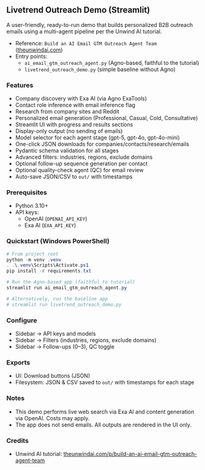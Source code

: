 ## Livetrend Outreach Demo (Streamlit)

A user-friendly, ready-to-run demo that builds personalized B2B outreach emails using a multi-agent pipeline per the Unwind AI tutorial.

- Reference: `Build an AI Email GTM Outreach Agent Team` ([theunwindai.com](https://www.theunwindai.com/p/build-an-ai-email-gtm-outreach-agent-team))
- Entry points:
  - `ai_email_gtm_outreach_agent.py` (Agno-based, faithful to the tutorial)
  - `livetrend_outreach_demo.py` (simple baseline without Agno)

### Features
- Company discovery with Exa AI (via Agno ExaTools)
- Contact role inference with email inference flag
- Research from company sites and Reddit
- Personalized email generation (Professional, Casual, Cold, Consultative)
- Streamlit UI with progress and results sections
- Display-only output (no sending of emails)
- Model selector for each agent stage (gpt-5, gpt-4o, gpt-4o-mini)
- One-click JSON downloads for companies/contacts/research/emails
- Pydantic schema validation for all stages
- Advanced filters: industries, regions, exclude domains
- Optional follow-up sequence generation per contact
- Optional quality-check agent (QC) for email review
- Auto-save JSON/CSV to `out/` with timestamps

### Prerequisites
- Python 3.10+
- API keys:
  - OpenAI (`OPENAI_API_KEY`)
  - Exa AI (`EXA_API_KEY`)

### Quickstart (Windows PowerShell)
```powershell
# From project root
python -m venv .venv
. .\.venv\Scripts\Activate.ps1
pip install -r requirements.txt

# Run the Agno-based app (faithful to tutorial)
streamlit run ai_email_gtm_outreach_agent.py

# Alternatively, run the baseline app
# streamlit run livetrend_outreach_demo.py
```

### Configure
- Sidebar → API keys and models
- Sidebar → Filters (industries, regions, exclude domains)
- Sidebar → Follow-ups (0–3), QC toggle

### Exports
- UI: Download buttons (JSON)
- Filesystem: JSON & CSV saved to `out/` with timestamps for each stage

### Notes
- This demo performs live web search via Exa AI and content generation via OpenAI. Costs may apply.
- The app does not send emails. All outputs are rendered in the UI only.

### Credits
- Unwind AI tutorial: [theunwindai.com/p/build-an-ai-email-gtm-outreach-agent-team](https://www.theunwindai.com/p/build-an-ai-email-gtm-outreach-agent-team)
